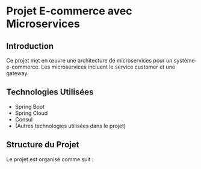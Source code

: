 # Projet E-commerce avec Microservices

## Introduction
Ce projet met en œuvre une architecture de microservices pour un système e-commerce. Les microservices incluent le service customer et une gateway.

## Technologies Utilisées
- Spring Boot
- Spring Cloud
- Consul
- (Autres technologies utilisées dans le projet)

## Structure du Projet
Le projet est organisé comme suit :

